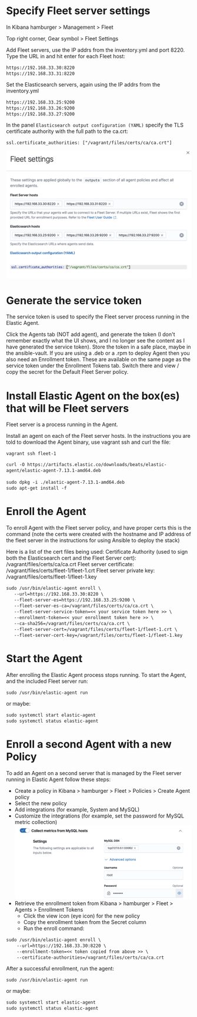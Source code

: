 # Specify Fleet server settings
In Kibana hamburger > Management > Fleet

Top right corner, Gear symbol > Fleet Settings

Add Fleet servers, use the IP addrs from the inventory.yml and port 8220.  Type the URL in and hit enter for each Fleet host:
```
https://192.168.33.30:8220
https://192.168.33.31:8220
```

Set the Elasticsearch servers, again using the IP addrs from the inventory.yml
```
https://192.168.33.25:9200
https://192.168.33.26:9200
https://192.168.33.27:9200
```

In the panel `Elasticsearch output configuration (YAML)` specify the TLS certificate authority with the full path to the ca.crt:
```
ssl.certificate_authorities: ["/vagrant/files/certs/ca/ca.crt"]
```
![Fleet Server settings flyout](https://raw.githubusercontent.com/DanRoscigno/Elastic-stack-monitoring-with-vagrant-and-ansible/main/images/FleetSettings.png)

# Generate the service token 
The service token is used to specify the Fleet server process running in the Elastic Agent.

Click the Agents tab (NOT add agent), and generate the token (I don't remember exactly what the UI shows, and I no longer see the content as I have generated the service token).  Store the token in a safe place, maybe in the ansible-vault.  If you are using a .deb or a .rpm to deploy Agent then you also need an Enrollment token.  These are available on the same page as the service token under the Enrollment Tokens tab.  Switch there and view / copy the secret for the Default Fleet Server policy.

# Install Elastic Agent on the box(es) that will be Fleet servers

Fleet server is a process running in the Agent.

Install an agent on each of the Fleet server hosts. In the instructions you are told to download the Agent binary, use vagrant ssh and curl the file:

```
vagrant ssh fleet-1
```

```
curl -O https://artifacts.elastic.co/downloads/beats/elastic-agent/elastic-agent-7.13.1-amd64.deb

sudo dpkg -i ./elastic-agent-7.13.1-amd64.deb
sudo apt-get install -f
```

# Enroll the Agent
To enroll Agent with the Fleet server policy, and have proper certs this is the command (note the certs were created with the hostname and IP address of the fleet server in the instructions for using Ansible to deploy the stack)

Here is a list of the cert files being used:
Certificate Authority (used to sign both the Elasticsearch cert and the Fleet Server cert):
    /vagrant/files/certs/ca/ca.crt
Fleet server certificate:
    /vagrant/files/certs/fleet-1/fleet-1.crt
Fleet server private key:
    /vagrant/files/certs/fleet-1/fleet-1.key

```
sudo /usr/bin/elastic-agent enroll \
   --url=https://192.168.33.30:8220 \
   --fleet-server-es=https://192.168.33.25:9200 \
   --fleet-server-es-ca=/vagrant/files/certs/ca/ca.crt \
   --fleet-server-service-token=<< your service token here >> \
   --enrollment-token=<< your enrollment token here >> \
   --ca-sha256=/vagrant/files/certs/ca/ca.crt \
   --fleet-server-cert=/vagrant/files/certs/fleet-1/fleet-1.crt \
   --fleet-server-cert-key=/vagrant/files/certs/fleet-1/fleet-1.key
```

# Start the Agent
After enrolling the Elastic Agent process stops running.  To start the Agent, and the included Fleet server run:

```
sudo /usr/bin/elastic-agent run
```

or maybe:

```
sudo systemctl start elastic-agent
sudo systemctl status elastic-agent
```

# Enroll a second Agent with a new Policy
To add an Agent on a second server that is managed by the Fleet server running in Elastic Agent follow these steps:

- Create a policy in Kibana > hamburger > Fleet > Policies > Create Agent policy
- Select the new policy
- Add integrations (for example, System and MySQL)
- Customize the integrations (for example, set the password for MySQL metric collection)
![MySQL user and password settings](https://raw.githubusercontent.com/DanRoscigno/Elastic-stack-monitoring-with-vagrant-and-ansible/main/images/MySQL-details.png)
- Retrieve the enrollment token from Kibana > hamburger > Fleet > Agents > Enrollment Tokens
    - Click the view icon (eye icon) for the new policy
    - Copy the enrollment token from the Secret column
    - Run the enroll command:
```
sudo /usr/bin/elastic-agent enroll \
    --url=https://192.168.33.30:8220 \
    --enrollment-token=<< token copied from above >> \
    --certificate-authorities=/vagrant/files/certs/ca/ca.crt
```

After a successful enrollment, run the agent:

```
sudo /usr/bin/elastic-agent run
```

or maybe:

```
sudo systemctl start elastic-agent
sudo systemctl status elastic-agent
```
